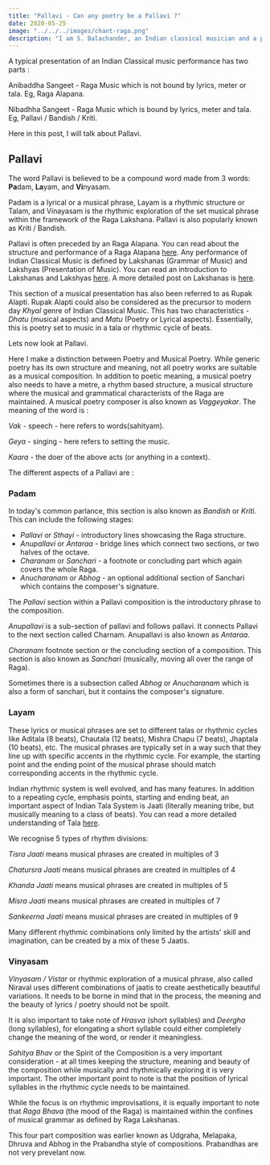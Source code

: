 ```yaml
---
title: "Pallavi - Can any poetry be a Pallavi ?"
date: 2020-05-25
image: "../../../images/chant-raga.png"
description: "I am S. Balachander, an Indian classical musician and a performing artist of Chandraveena. In my long association with music, I have been privileged to have had deep and meaningful discussions on the theory of music with my Ustad, and undertaken further study of scriptures to understand our music better. Here I share my understanding of what a Pallavi (composition) is. Pallavi is also popularly known as Bandish/Kriti. Read on to find out more!"
---
```


A typical presentation of an Indian Classical music performance has two parts : 

Anibaddha Sangeet - Raga Music which is not bound by lyrics, meter or tala. Eg, Raga Alapana. 

Nibadhha Sangeet - Raga Music which is bound by lyrics, meter and tala. Eg, Pallavi / Bandish / Kriti.

Here in this post, I will talk about Pallavi.


## Pallavi

The word Pallavi is believed to be a compound word made from 3 words: **Pa**dam, **La**yam, and **Vi**nyasam.

Padam is a lyrical or a musical phrase, Layam is a rhythmic structure or Talam, and Vinayasam is the rhythmic exploration of the set musical phrase within the framework of the Raga Lakshana. Pallavi is also popularly known as Kriti / Bandish.

Pallavi is often preceded by an Raga Alapana. You can read about the structure and performance of a Raga Alapana [here](/blog/raga-alapana). Any performance of Indian Classical Music is defined by Lakshanas (Grammar of Music) and Lakshyas (Presentation of Music). You can read an introduction to Lakshanas and Lakshyas [here](/blog/music-as-a-performing-art). A more detailed post on Lakshanas is [here](/blog/grammar-of-music).

This section of a musical presentation has also been referred to as Rupak Alapti. Rupak Alapti could also be considered as the precursor to modern day *Khyal* genre of Indian Classical Music. This has two characteristics - *Dhatu* (musical aspects) and *Matu* (Poetry or Lyrical aspects). Essentially, this is poetry set to music in a tala or rhythmic cycle of beats. 

Lets now look at Pallavi.

Here I make a distinction between Poetry and Musical Poetry. While generic poetry has its own structure and meaning, not all poetry works are suitable as a musical composition. In addition to poetic meaning, a musical poetry also needs to have a metre, a rhythm based structure, a musical structure where the musical and grammatical characterists of the Raga are maintained. A musical poetry composer is also known as *Vaggeyakar*. The meaning of the word is :

*Vak* - speech - here refers to words(sahityam). 

*Geya* - singing - here refers to setting the music. 

*Kaara* - the doer of the above acts (or anything in a context).

The different aspects of a Pallavi are :

### Padam

In today's common parlance, this section is also known as *Bandish* or *Kriti*. This can include the following stages:

* *Pallavi* or *Sthayi* - introductory lines showcasing the Raga structure.
* *Anupallavi* or *Antaraa* - bridge lines which connect two sections, or two halves of the octave.
* *Charanam* or *Sanchari* - a footnote or concluding part which again covers the whole Raga.
* *Anucharanam* or *Abhog* - an optional additional section of Sanchari which contains the composer's signature.

The *Pallavi* section within a Pallavi composition is the introductory phrase to the composition. 

*Anupallavi* is a sub-section of pallavi and follows pallavi. It connects Pallavi to the next section called Charnam. Anupallavi is also known as *Antaraa*.

*Charanam* footnote section or the concluding section of a composition. This section is also known as *Sanchari* (musically, moving all over the range of Raga). 

Sometimes there is a subsection called *Abhog* or *Anucharanam* which is also a form of sanchari, but it contains the composer's signature.

### Layam

These lyrics or musical phrases are set to different talas or rhythmic cycles like Aditala (8 beats), Chautala (12 beats), Mishra Chapu (7 beats), Jhaptala (10 beats), etc. The musical phrases are typically set in a way such that they line up with specific accents in the rhythmic cycle. For example, the starting point and the ending point of the musical phrase should match corresponding accents in the rhythmic cycle.

Indian rhythmic system is well evolved, and has many features. In addition to a repeating cycle, emphasis points, starting and ending beat, an important aspect of Indian Tala System is Jaati (literally meaning tribe, but musically meaning to a class of beats). You can read a more detailed understanding of Tala [here](/blog/Taladhyaya).

We recognise 5 types of rhythm divisions:

*Tisra Jaati* means musical phrases are created in multiples of 3

*Chatursra Jaati* means musical phrases are created in multiples of 4

*Khanda Jaati* means musical phrases are created in multiples of 5

*Misra Jaati* means musical phrases are created in multiples of 7

*Sankeerna Jaati* means musical phrases are created in multiples of 9


Many different rhythmic combinations only limited by the artists' skill and imagination, can be created by a mix of these 5 Jaatis. 

### Vinyasam

*Vinyasam / Vistar* or rhythmic exploration of a musical phrase, also called Niraval uses different combinations of jaatis to create aesthetically beautiful variations. It needs to be borne in mind that in the process, the meaning and the beauty of lyrics / poetry should not be spoilt. 

It is also important to take note of *Hrasva* (short syllables) and *Deergha* (long syllables), for elongating a short syllable could either completely change the meaning of the word, or render it meaningless. 

*Sahitya Bhav* or the Spirit of the Composition is a very important consideration - at all times keeping the structure, meaning and beauty of the composition while musically and rhythmically exploring it is very important. The other important point to note is that the position of lyrical syllables in the rhythmic cycle needs to be maintained.

While the focus is on rhythmic improvisations, it is equally important to note that *Raga Bhava* (the mood of the Raga) is maintained within the confines of musical grammar as defined by Raga Lakshanas.

This four part composition was earlier known as Udgraha, Melapaka, Dhruva and Abhog in the Prabandha style of compositions. Prabandhas are not very prevelant now.
